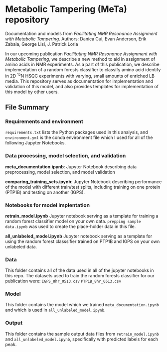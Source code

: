 # Metabolic Tampering (MeTa) repository

Documentation and models from *Facilitating NMR Resonance Assignment with Metabolic Tampering*.
Authors: Danica Cui, Evan Anderson, Erik Zabala, George Lisi, J. Patrick Loria

In our upcoming publication *Facilitating NMR Resonance Assignment with Metabolic Tampering*, we describe a new method to aid in assignment of amino acids in NMR experiments. As a part of this publication, we describe implementation of a random forests classifier to classify amino acid identify in 2D <sup>15</sup>N HSQC experiments with varying, small amounts of enriched LB media. This repository serves as documentation for implementation and validation of this model, and also provides templates for implementation of this model by other users.


## File Summary

### Requirements and environment
`requirements.txt` lists the Python packages used in this analysis, and `environment.yml` is the conda environment file which I used for all of the following Jupyter Notebooks.

### Data processing, model selection, and validation
**meta_documentation.ipynb**: Jupyter Notebook describing data preprocessing, model selection, and model validation

**comparing_training_sets.ipynb**: Jupyter Notebook describing performance of the model with different train/test splits, including training on one protein (PTP1B) and testing on another (IGPS). 

### Notebooks for model implentation
**retrain_model.ipynb** Jupyter notebook serving as a template for training a random forest classifier model on your own data. `prepping sample data.ipynb` was used to create the place-holder data in this file. 

**all_unlabeled_model.ipynb** Jupyter notebook serving as a template for using the random forest classsifier trained on PTP1B and IGPS on your own unlabeled data.

### Data
This folder contains all of the data used in all of the jupyter notebooks in this repo. The datasets used to train the random forests classifier for our publication were:
`IGPS_8hr_0513.csv`
`PTP1B_8hr_0513.csv`

### Model
This folder contains the model which we trained `meta_documentation.ipynb` and which is used in `all_unlabeled_model.ipynb`. 

### Output
This folder contains the sample output data files from `retrain_model.ipynb` and `all_unlabeled_model.ipynb`, specifically with predicted labels for each peak. 



